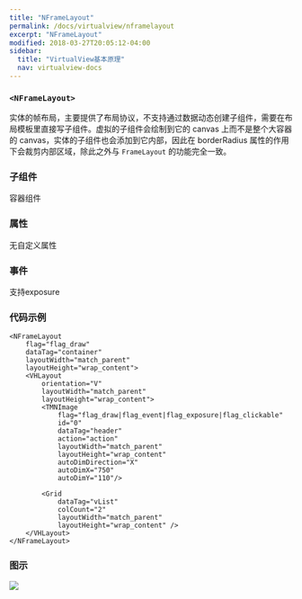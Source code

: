 ```yaml
---
title: "NFrameLayout"
permalink: /docs/virtualview/nframelayout
excerpt: "NFrameLayout"
modified: 2018-03-27T20:05:12-04:00
sidebar:
  title: "VirtualView基本原理"
  nav: virtualview-docs
---
```


### `<NFrameLayout>`

实体的帧布局，主要提供了布局协议，不支持通过数据动态创建子组件，需要在布局模板里直接写子组件。虚拟的子组件会绘制到它的 canvas 上而不是整个大容器的 canvas，实体的子组件也会添加到它内部，因此在 borderRadius 属性的作用下会裁剪内部区域，除此之外与 `FrameLayout` 的功能完全一致。

### 子组件
容器组件

### 属性

无自定义属性

### 事件

支持exposure

### 代码示例

```
<NFrameLayout
    flag="flag_draw"
    dataTag="container"
    layoutWidth="match_parent"
    layoutHeight="wrap_content">
    <VHLayout
        orientation="V"
        layoutWidth="match_parent"
        layoutHeight="wrap_content">
        <TMNImage
            flag="flag_draw|flag_event|flag_exposure|flag_clickable"
            id="0"
            dataTag="header"
            action="action"
            layoutWidth="match_parent"
            layoutHeight="wrap_content"
            autoDimDirection="X"
            autoDimX="750"
            autoDimY="110"/>

        <Grid
            dataTag="vList"
            colCount="2"
            layoutWidth="match_parent"
            layoutHeight="wrap_content" />
    </VHLayout>
</NFrameLayout>
```   

### 图示

![](https://gw.alicdn.com/tfs/TB1bMTpfiqAXuNjy1XdXXaYcVXa-270-480.png)